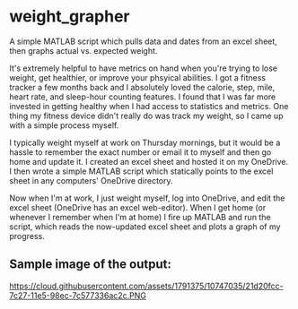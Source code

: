 # weight_grapher
A simple MATLAB script which pulls data and dates from an excel sheet, then graphs actual vs. expected weight.

It's extremely helpful to have metrics on hand when you're trying to lose weight, get healthier, or improve
your phsyical abilities. I got a fitness tracker a few months back and I absolutely loved the calorie, step, mile,
heart rate, and sleep-hour counting features. I found that I was far more invested in getting healthy when I had access
to statistics and metrics. One thing my fitness device didn't really do was track my weight, so I came up with a simple
process myself.

I typically weight myself at work on Thursday mornings, but it would be a hassle to remember the exact number or
email it to myself and then go home and update it. I created an excel sheet and hosted it on my OneDrive. I then wrote
a simple MATLAB script which statically points to the excel sheet in any computers' OneDrive directory. 

Now when I'm at work, I just weight myself, log into OneDrive, and edit the excel sheet (OneDrive has an excel web-editor). 
When I get home (or whenever I remember when I'm at home) I fire up MATLAB and run the script, which reads the now-updated
excel sheet and plots a graph of my progress. 

Sample image of the output:
-------------------------------------------------------------
https://cloud.githubusercontent.com/assets/1791375/10747035/21d20fcc-7c27-11e5-98ec-7c577336ac2c.PNG
